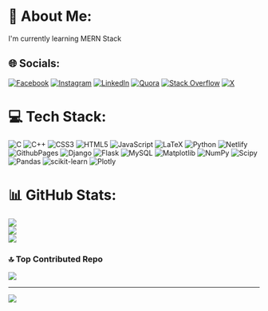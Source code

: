 # 💫 About Me:
I'm currently learning MERN Stack


## 🌐 Socials:
[![Facebook](https://img.shields.io/badge/Facebook-%231877F2.svg?logo=Facebook&logoColor=white)](https://facebook.com/100005336764676) [![Instagram](https://img.shields.io/badge/Instagram-%23E4405F.svg?logo=Instagram&logoColor=white)](https://instagram.com/adityasvarshney) [![LinkedIn](https://img.shields.io/badge/LinkedIn-%230077B5.svg?logo=linkedin&logoColor=white)](https://linkedin.com/in/aditya-gupta-227581227) [![Quora](https://img.shields.io/badge/Quora-%23B92B27.svg?logo=Quora&logoColor=white)](https://quora.com/profile/Aditya-Gupta-3253) [![Stack Overflow](https://img.shields.io/badge/-Stackoverflow-FE7A16?logo=stack-overflow&logoColor=white)](https://stackoverflow.com/users/adityavarshney) [![X](https://img.shields.io/badge/X-black.svg?logo=X&logoColor=white)](https://x.com/adityasvarshney) 

# 💻 Tech Stack:
![C](https://img.shields.io/badge/c-%2300599C.svg?style=flat&logo=c&logoColor=white) ![C++](https://img.shields.io/badge/c++-%2300599C.svg?style=flat&logo=c%2B%2B&logoColor=white) ![CSS3](https://img.shields.io/badge/css3-%231572B6.svg?style=flat&logo=css3&logoColor=white) ![HTML5](https://img.shields.io/badge/html5-%23E34F26.svg?style=flat&logo=html5&logoColor=white) ![JavaScript](https://img.shields.io/badge/javascript-%23323330.svg?style=flat&logo=javascript&logoColor=%23F7DF1E) ![LaTeX](https://img.shields.io/badge/latex-%23008080.svg?style=flat&logo=latex&logoColor=white) ![Python](https://img.shields.io/badge/python-3670A0?style=flat&logo=python&logoColor=ffdd54) ![Netlify](https://img.shields.io/badge/netlify-%23000000.svg?style=flat&logo=netlify&logoColor=#00C7B7) ![GithubPages](https://img.shields.io/badge/github%20pages-121013?style=flat&logo=github&logoColor=white) ![Django](https://img.shields.io/badge/django-%23092E20.svg?style=flat&logo=django&logoColor=white) ![Flask](https://img.shields.io/badge/flask-%23000.svg?style=flat&logo=flask&logoColor=white) ![MySQL](https://img.shields.io/badge/mysql-%2300000f.svg?style=flat&logo=mysql&logoColor=white) ![Matplotlib](https://img.shields.io/badge/Matplotlib-%23ffffff.svg?style=flat&logo=Matplotlib&logoColor=black) ![NumPy](https://img.shields.io/badge/numpy-%23013243.svg?style=flat&logo=numpy&logoColor=white) ![Scipy](https://img.shields.io/badge/SciPy-%230C55A5.svg?style=flat&logo=scipy&logoColor=%white) ![Pandas](https://img.shields.io/badge/pandas-%23150458.svg?style=flat&logo=pandas&logoColor=white) ![scikit-learn](https://img.shields.io/badge/scikit--learn-%23F7931E.svg?style=flat&logo=scikit-learn&logoColor=white) ![Plotly](https://img.shields.io/badge/Plotly-%233F4F75.svg?style=flat&logo=plotly&logoColor=white)
# 📊 GitHub Stats:
![](https://github-readme-stats.vercel.app/api?username=aditya3492gupta&theme=blue-green&hide_border=false&include_all_commits=true&count_private=false)<br/>
![](https://github-readme-streak-stats.herokuapp.com/?user=aditya3492gupta&theme=blue-green&hide_border=false)<br/>
![](https://github-readme-stats.vercel.app/api/top-langs/?username=aditya3492gupta&theme=blue-green&hide_border=false&include_all_commits=true&count_private=false&layout=compact)

### 🔝 Top Contributed Repo
![](https://github-contributor-stats.vercel.app/api?username=aditya3492gupta&limit=5&theme=apprentice&combine_all_yearly_contributions=true)

---
[![](https://visitcount.itsvg.in/api?id=aditya3492gupta&icon=2&color=0)](https://visitcount.itsvg.in)

<!-- Proudly created with GPRM ( https://gprm.itsvg.in ) -->
